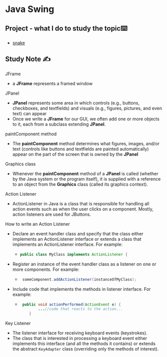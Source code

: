 # Java Swing

## Project  - what I do to study the topic⌨️

- [snake](https://github.com/erinchocolate/snake)

## Study Note ✍️

JFrame

- a **JFrame** represents a framed window

JPanel

- **JPanel** represents some area in which controls (e.g., buttons, checkboxes, and textfields) and visuals (e.g., figures, pictures, and even text) can appear
- Once we write a **JFrame** for our GUI, we often add one or more objects to it, each from a subclass extending **JPanel**. 

paintComponent method

- The **paintComponent** method determines what figures, images, and/or text (controls like buttons and textfields are painted automatically) appear on the part of the screen that is owned by the **JPanel**

Graphics class

- Whenever the **paintComponent** method of a **JPanel** is called (whether by the Java system or the program itself), it is supplied with a reference to an object from the **Graphics** class (called its graphics context). 

Action Listener

- ActionListener in Java is a class that is responsible for handling all action events such as when the user clicks on a component. Mostly, action listeners are used for JButtons.

How to write an Action Listener

- Declare an event handler class and specify that the class either implements an ActionListener interface or extends a class that implements an ActionListener interface. For example:

  - ```java
    public class MyClass implements ActionListener { 
    ```

- Register an instance of the event handler class as a listener on one or more components. For example:

  - ```java
     someComponent.addActionListener(instanceOfMyClass);
    ```

- Include code that implements the methods in listener interface. For example:

  - ```java
     public void actionPerformed(ActionEvent e) { 
            ...//code that reacts to the action... 
        }
    ```

Key Listener

- The listener interface for receiving keyboard events (keystrokes). 
- The class that is interested in processing a keyboard event either implements this interface (and all the methods it contains) or extends the abstract `KeyAdapter` class (overriding only the methods of interest).